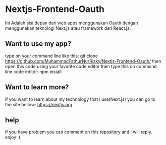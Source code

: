 # Nextjs-Frontend-Oauth
Ini Adalah sisi depan dari web apps menggunakan Oauth dengan menggunakan teknologi Next.js atau framework dari React.js.

## Want to use my app?
type on your command line like this:
git clone https://github.com/MuhammadFathurNurRizky/Nextjs-Frontend-Oauth/
then open this code using your favorite code editor then type this on command line code editor:
npm install

## Want to learn more?
if you want to learn about my technology that i use(Next.js) you can go to the site bellow:
https://nextjs.org

## help
if you have problem you can comment on this repository and i will reply. enjoy :)
